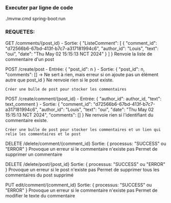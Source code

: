 ### Executer par ligne de code
./mvnw.cmd spring-boot:run 

### REQUETES:
GET /comments/{post_id}
    - Sortie:
        {
            "ListeComment": [
                {
                    "comment_id": "d72566b6-67bd-413f-b7c7-a317181994c6",
                    "author_id": "Louis",
                    "text": "oui",
                    "date": "Thu May 02 15:15:13 NCT 2024"
                }
            ]
        }
    Renvoie la liste de commentaire d'un post
    

POST /create/post
    - Entrée:
        {
            "post_id": n
        }
    - Sortie:
        {
            "post_id": n,
            "comments": [] -> Ne sert à rien, mais erreur si on ajoute pas un élément autre que post_id
        }
        Ne renvoie rien si le post existe.

    Créer une bulle de post pour stocker les commentaires

POST /create/comment/{post_id}
    - Entrée:
        {
            "author_id": author_id,
            "text": text_comment
        }
    - Sortie:
        {
            "comment_id": "d72566b6-67bd-413f-b7c7-a317181994c6",
            "author_id": "Louis",
            "text": "oui",
            "date": "Thu May 02 15:15:13 NCT 2024",
            "comments": []
        }
        Ne renvoie rien si l'identifiant du commentaire existe.

    Créer une bulle de post pour stocker les commentaires et un lien qui relie les commentaires et le post



DELETE /delete/comment/{comment_id}
    Sortie:
        {
            processus: "SUCCESS" ou "ERROR"
        }
    Provoque  un erreur si le commentaire n'existe pas
    Permet de supprimer un commentaire

DELETE /delete/post/{post_id}
    Sortie:
        {
            processus: "SUCCESS" ou "ERROR"
        }
    Provoque  un erreur si le post n'existe pas
    Permet de supprimer tous les commentaires du post supprimé

PUT edit/comment/{comment_id}
    Sortie:
        {
            processus: "SUCCESS" ou "ERROR"
        }
    Provoque un erreur si le commentaire n'existe pas
    Permet de modifier le texte du commentaire